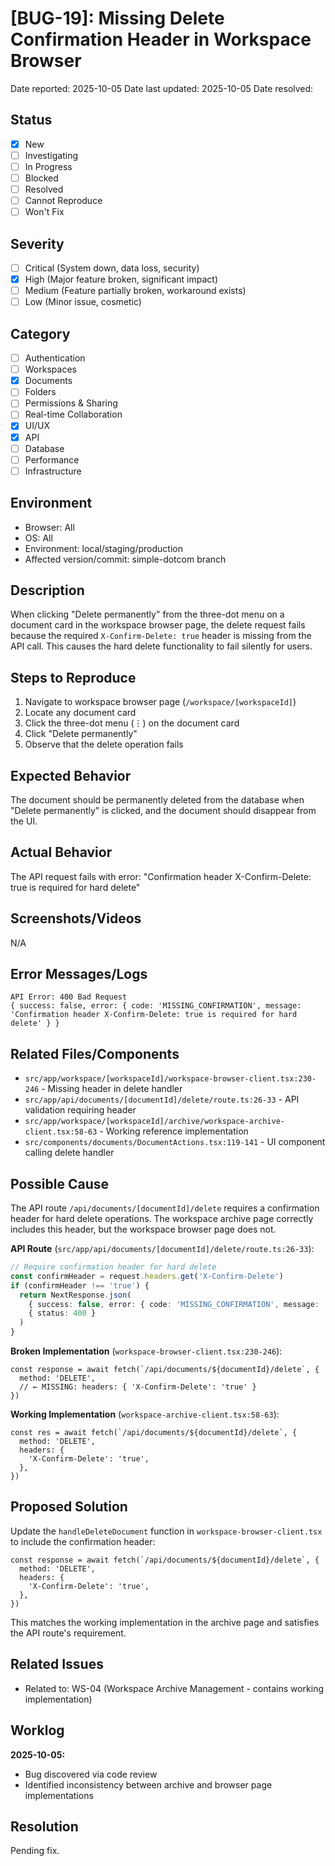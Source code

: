# [BUG-19]: Missing Delete Confirmation Header in Workspace Browser

Date reported: 2025-10-05
Date last updated: 2025-10-05
Date resolved: 

## Status

- [x] New
- [ ] Investigating
- [ ] In Progress
- [ ] Blocked
- [ ] Resolved
- [ ] Cannot Reproduce
- [ ] Won't Fix

## Severity

- [ ] Critical (System down, data loss, security)
- [x] High (Major feature broken, significant impact)
- [ ] Medium (Feature partially broken, workaround exists)
- [ ] Low (Minor issue, cosmetic)

## Category

- [ ] Authentication
- [ ] Workspaces
- [x] Documents
- [ ] Folders
- [ ] Permissions & Sharing
- [ ] Real-time Collaboration
- [x] UI/UX
- [x] API
- [ ] Database
- [ ] Performance
- [ ] Infrastructure

## Environment

- Browser: All
- OS: All
- Environment: local/staging/production
- Affected version/commit: simple-dotcom branch

## Description

When clicking "Delete permanently" from the three-dot menu on a document card in the workspace browser page, the delete request fails because the required `X-Confirm-Delete: true` header is missing from the API call. This causes the hard delete functionality to fail silently for users.

## Steps to Reproduce

1. Navigate to workspace browser page (`/workspace/[workspaceId]`)
2. Locate any document card
3. Click the three-dot menu (⋮) on the document card
4. Click "Delete permanently"
5. Observe that the delete operation fails

## Expected Behavior

The document should be permanently deleted from the database when "Delete permanently" is clicked, and the document should disappear from the UI.

## Actual Behavior

The API request fails with error: "Confirmation header X-Confirm-Delete: true is required for hard delete"

## Screenshots/Videos

N/A

## Error Messages/Logs

```
API Error: 400 Bad Request
{ success: false, error: { code: 'MISSING_CONFIRMATION', message: 'Confirmation header X-Confirm-Delete: true is required for hard delete' } }
```

## Related Files/Components

- `src/app/workspace/[workspaceId]/workspace-browser-client.tsx:230-246` - Missing header in delete handler
- `src/app/api/documents/[documentId]/delete/route.ts:26-33` - API validation requiring header
- `src/app/workspace/[workspaceId]/archive/workspace-archive-client.tsx:58-63` - Working reference implementation
- `src/components/documents/DocumentActions.tsx:119-141` - UI component calling delete handler

## Possible Cause

The API route `/api/documents/[documentId]/delete` requires a confirmation header for hard delete operations. The workspace archive page correctly includes this header, but the workspace browser page does not.

**API Route** (`src/app/api/documents/[documentId]/delete/route.ts:26-33`):
```typescript
// Require confirmation header for hard delete
const confirmHeader = request.headers.get('X-Confirm-Delete')
if (confirmHeader !== 'true') {
  return NextResponse.json(
    { success: false, error: { code: 'MISSING_CONFIRMATION', message: 'Confirmation header X-Confirm-Delete: true is required for hard delete' } },
    { status: 400 }
  )
}
```

**Broken Implementation** (`workspace-browser-client.tsx:230-246`):
```tsx
const response = await fetch(`/api/documents/${documentId}/delete`, {
  method: 'DELETE',
  // ← MISSING: headers: { 'X-Confirm-Delete': 'true' }
})
```

**Working Implementation** (`workspace-archive-client.tsx:58-63`):
```tsx
const res = await fetch(`/api/documents/${documentId}/delete`, {
  method: 'DELETE',
  headers: {
    'X-Confirm-Delete': 'true',
  },
})
```

## Proposed Solution

Update the `handleDeleteDocument` function in `workspace-browser-client.tsx` to include the confirmation header:

```tsx
const response = await fetch(`/api/documents/${documentId}/delete`, {
  method: 'DELETE',
  headers: {
    'X-Confirm-Delete': 'true',
  },
})
```

This matches the working implementation in the archive page and satisfies the API route's requirement.

## Related Issues

- Related to: WS-04 (Workspace Archive Management - contains working implementation)

## Worklog

**2025-10-05:**
- Bug discovered via code review
- Identified inconsistency between archive and browser page implementations

## Resolution

Pending fix.
